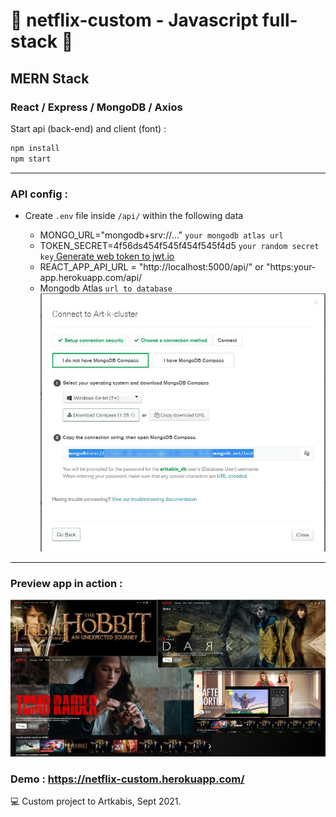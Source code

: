 # 🚀 netflix-custom - Javascript full-stack 🚀
## MERN Stack
### React / Express / MongoDB / Axios

Start api (back-end) and client (font) : 
```bash
npm install
npm start
```


_____________________________

### API config :

* Create `.env` file inside `/api/` within the following data
  - MONGO_URL="mongodb+srv://..." `your mongodb atlas url`
  - TOKEN_SECRET=4f56ds454f545f454f545f4d5 `your random secret key`[ Generate web token to jwt.io ](https://jwt.io/)
  - REACT_APP_API_URL = "http://localhost:5000/api/" or "https:your-app.herokuapp.com/api/
  
  * Mongodb Atlas `url to database` ![Interface Mongod](./client/public/mogodb-atlas-connecting.jpg "MongoDb interface")
_________________________
  
### Preview app in action :

![Screenshot app Netflix clone](./client/public/screen-netflix-clone-full.jpg "Screenshot")

### Demo : https://netflix-custom.herokuapp.com/
💻 Custom project to Artkabis, Sept 2021.


